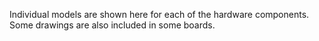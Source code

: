 Individual models are shown here for each of the hardware components. Some drawings are also included in some boards.